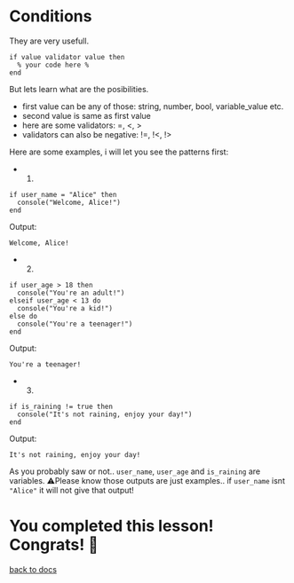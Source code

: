 # Conditions

They are very usefull.
```
if value validator value then
  % your code here %
end
```

But lets learn what are the posibilities.
- first value can be any of those: string, number, bool, variable_value etc.
- second value is same as first value
- here are some validators: =, <, >
- validators can also be negative: !=, !<, !>

Here are some examples, i will let you see the patterns first:
- 1.
```
if user_name = "Alice" then
  console("Welcome, Alice!")
end
```
Output:
```
Welcome, Alice!
```
- 2.
```
if user_age > 18 then
  console("You're an adult!")
elseif user_age < 13 do
  console("You're a kid!")
else do
  console("You're a teenager!")
end
```
Output:
```
You're a teenager!
```
- 3.
```
if is_raining != true then
  console("It's not raining, enjoy your day!")
end
```
Output:
```
It's not raining, enjoy your day!
```
As you probably saw or not.. `user_name`, `user_age` and `is_raining` are variables.
⚠️Please know those outputs are just examples.. if `user_name` isnt `"Alice"` it will not give that output!

# You completed this lesson! Congrats! 🎉
[back to docs](https://github.com/koo1140/BetterCode-Docs/blob/main/README.md)
